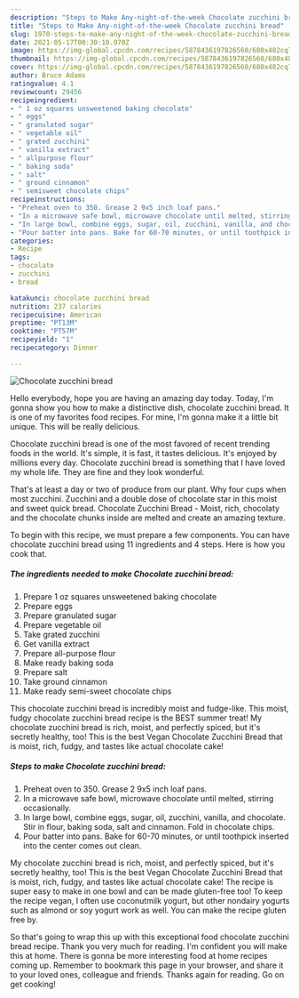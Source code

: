 ```yaml
---
description: "Steps to Make Any-night-of-the-week Chocolate zucchini bread"
title: "Steps to Make Any-night-of-the-week Chocolate zucchini bread"
slug: 1970-steps-to-make-any-night-of-the-week-chocolate-zucchini-bread
date: 2021-05-17T00:30:10.970Z
image: https://img-global.cpcdn.com/recipes/5878436197826560/680x482cq70/chocolate-zucchini-bread-recipe-main-photo.jpg
thumbnail: https://img-global.cpcdn.com/recipes/5878436197826560/680x482cq70/chocolate-zucchini-bread-recipe-main-photo.jpg
cover: https://img-global.cpcdn.com/recipes/5878436197826560/680x482cq70/chocolate-zucchini-bread-recipe-main-photo.jpg
author: Bruce Adams
ratingvalue: 4.1
reviewcount: 29456
recipeingredient:
- " 1 oz squares unsweetened baking chocolate"
- " eggs"
- " granulated sugar"
- " vegetable oil"
- " grated zucchini"
- " vanilla extract"
- " allpurpose flour"
- " baking soda"
- " salt"
- " ground cinnamon"
- " semisweet chocolate chips"
recipeinstructions:
- "Preheat oven to 350. Grease 2 9x5 inch loaf pans."
- "In a microwave safe bowl, microwave chocolate until melted, stirring occasionally."
- "In large bowl, combine eggs, sugar, oil, zucchini, vanilla, and chocolate. Stir in flour, baking soda, salt and cinnamon. Fold in chocolate chips."
- "Pour batter into pans. Bake for 60-70 minutes, or until toothpick inserted into the center comes out clean."
categories:
- Recipe
tags:
- chocolate
- zucchini
- bread

katakunci: chocolate zucchini bread 
nutrition: 237 calories
recipecuisine: American
preptime: "PT13M"
cooktime: "PT57M"
recipeyield: "1"
recipecategory: Dinner

---
```



![Chocolate zucchini bread](https://img-global.cpcdn.com/recipes/5878436197826560/680x482cq70/chocolate-zucchini-bread-recipe-main-photo.jpg)

Hello everybody, hope you are having an amazing day today. Today, I'm gonna show you how to make a distinctive dish, chocolate zucchini bread. It is one of my favorites food recipes. For mine, I'm gonna make it a little bit unique. This will be really delicious.

Chocolate zucchini bread is one of the most favored of recent trending foods in the world. It's simple, it is fast, it tastes delicious. It's enjoyed by millions every day. Chocolate zucchini bread is something that I have loved my whole life. They are fine and they look wonderful.

That&#39;s at least a day or two of produce from our plant. Why four cups when most zucchini. Zucchini and a double dose of chocolate star in this moist and sweet quick bread. Chocolate Zucchini Bread - Moist, rich, chocolaty and the chocolate chunks inside are melted and create an amazing texture.


To begin with this recipe, we must prepare a few components. You can have chocolate zucchini bread using 11 ingredients and 4 steps. Here is how you cook that.

<!--inarticleads1-->

##### The ingredients needed to make Chocolate zucchini bread:

1. Prepare  1 oz squares unsweetened baking chocolate
1. Prepare  eggs
1. Prepare  granulated sugar
1. Prepare  vegetable oil
1. Take  grated zucchini
1. Get  vanilla extract
1. Prepare  all-purpose flour
1. Make ready  baking soda
1. Prepare  salt
1. Take  ground cinnamon
1. Make ready  semi-sweet chocolate chips


This chocolate zucchini bread is incredibly moist and fudge-like. This moist, fudgy chocolate zucchini bread recipe is the BEST summer treat! My chocolate zucchini bread is rich, moist, and perfectly spiced, but it&#39;s secretly healthy, too! This is the best Vegan Chocolate Zucchini Bread that is moist, rich, fudgy, and tastes like actual chocolate cake! 

<!--inarticleads2-->

##### Steps to make Chocolate zucchini bread:

1. Preheat oven to 350. Grease 2 9x5 inch loaf pans.
1. In a microwave safe bowl, microwave chocolate until melted, stirring occasionally.
1. In large bowl, combine eggs, sugar, oil, zucchini, vanilla, and chocolate. Stir in flour, baking soda, salt and cinnamon. Fold in chocolate chips.
1. Pour batter into pans. Bake for 60-70 minutes, or until toothpick inserted into the center comes out clean.


My chocolate zucchini bread is rich, moist, and perfectly spiced, but it&#39;s secretly healthy, too! This is the best Vegan Chocolate Zucchini Bread that is moist, rich, fudgy, and tastes like actual chocolate cake! The recipe is super easy to make in one bowl and can be made gluten-free too! To keep the recipe vegan, I often use coconutmilk yogurt, but other nondairy yogurts such as almond or soy yogurt work as well. You can make the recipe gluten free by. 

So that's going to wrap this up with this exceptional food chocolate zucchini bread recipe. Thank you very much for reading. I'm confident you will make this at home. There is gonna be more interesting food at home recipes coming up. Remember to bookmark this page in your browser, and share it to your loved ones, colleague and friends. Thanks again for reading. Go on get cooking!
